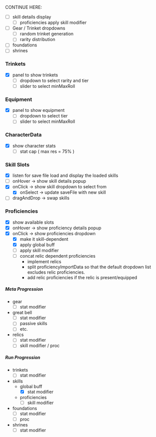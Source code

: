 
CONTINUE HERE:
- [ ] skill details display
	- [ ] proficiencies apply skill modifier
- [ ] Gear / Trinket dropdowns
	- [ ] random trinket generation
	- [ ] rarity distribution
- [ ] foundations
- [ ] shrines

### Trinkets
- [x] panel to show trinkets
	- [ ] dropdown to select rarity and tier
	- [ ] slider to select minMaxRoll

### Equipment
- [x] panel to show equipment
	- [ ] dropdown to select tier
	- [ ] slider to select minMaxRoll

### CharacterData
- [x] show character stats
	- [ ] stat cap ( max res = 75% )
### Skill Slots
- [x] listen for save file load and display the loaded skills
- [ ] onHover -> show skill details popup
- [x] onClick -> show skill dropdown to select from
	- [x] onSelect -> update saveFile with new skill
- [ ] dragAndDrop -> swap skills

### Proficiencies
- [x] show available slots
- [x] onHover -> show proficiency details popup
- [x] onClick -> show proficiencies dropdown
	- [x] make it skill-dependent
	- [x] apply global buff
	- [ ] apply skill modifier
	- [ ] concat relic dependent proficiencies
		- implement relics
		- split proficiencyImportData so that the default dropdown list excludes relic proficiencies.
		- add relic proficiencies if the relic is present/equipped

##### Meta Progression
-  gear
	- [ ] stat modifier
- great bell
	- [ ] stat modifier
	- [ ] passive skills
	- [ ] etc.
- relics
	- [ ] stat modifier
	- [ ] skill modifier / proc
<!--
- skill unlocking
- soul stones 
-->
##### Run Progression
- trinkets
	- [ ] stat modifier
- skills
	-  global buff
		- [x] stat modifier
	- proficiencies
		- [ ] skill modifier
- foundations
	- [ ] stat modifier
	- [ ] proc
- shrines
	- [ ] stat modifier
<!-- - gold -->